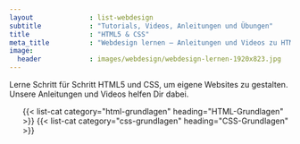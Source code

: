 ```yaml
---
layout              : list-webdesign
subtitle            : "Tutorials, Videos, Anleitungen und Übungen"
title               : "HTML5 & CSS"
meta_title          : "Webdesign lernen – Anleitungen und Videos zu HTML5, CSS, Webdesign & Co."
image:
  header            : images/webdesign/webdesign-lernen-1920x823.jpg
---
```

Lerne Schritt für Schritt HTML5 und CSS, um eigene Websites zu gestalten. Unsere Anleitungen und Videos helfen Dir dabei.
<!-- readmore -->

<ul class="list-reset">
{{< list-cat category="html-grundlagen" heading="HTML-Grundlagen" >}}
{{< list-cat category="css-grundlagen" heading="CSS-Grundlagen" >}}
</ul>
